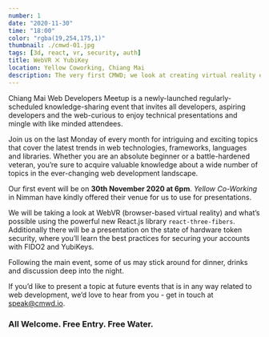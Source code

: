 ```yaml
---
number: 1
date: "2020-11-30"
time: "18:00"
color: "rgba(19,254,175,1)"
thumbnail: ./cmwd-01.jpg
tags: [3d, react, vr, security, auth]
title: WebVR ⨉ YubiKey
location: Yellow Coworking, Chiang Mai
description: The very first CMWD; we look at creating virtual reality experiences with React.js, and how to do hardware security properly using YubiKeys.
---
```


Chiang Mai Web Developers Meetup is a newly-launched regularly-scheduled knowledge-sharing event that invites all developers, aspiring developers and the web-curious to enjoy technical presentations and mingle with like minded attendees.

Join us on the last Monday of every month for intriguing and exciting topics that cover the latest trends in web technologies, frameworks, languages and libraries. Whether you are an absolute beginner or a battle-hardened veteran, you’re sure to acquire valuable knowledge about a wide number of topics in the ever-changing web development landscape.

Our first event will be on **30th November 2020 at 6pm**. _Yellow Co-Working_ in Nimman have kindly offered their venue for us to use for presentations.

We will be taking a look at WebVR (browser-based virtual reality) and what’s possible using the powerful new React.js library `react-three-fibers`. Additionally there will be a presentation on the state of hardware token security, where you’ll learn the best practices for securing your accounts with FIDO2 and YubiKeys.

Following the main event, some of us may stick around for dinner, drinks and discussion deep into the night.

If you’d like to present a topic at future events that is in any way related to web development, we’d love to hear from you - get in touch at [speak@cmwd.io](mailto:speak@cmwd.io).

### All Welcome. Free Entry. Free Water.
